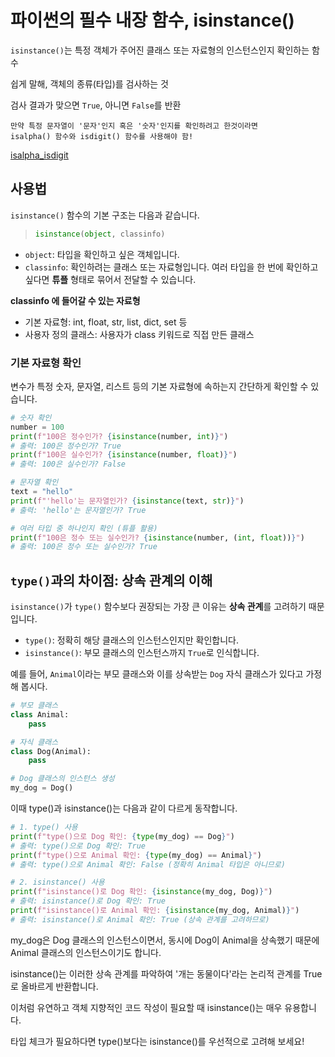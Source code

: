 # 파이썬의 필수 내장 함수, isinstance()

`isinstance()`는 특정 객체가 주어진 클래스 또는 자료형의 인스턴스인지 확인하는 함수

쉽게 말해, 객체의 종류(타입)를 검사하는 것

검사 결과가 맞으면 `True`, 아니면 `False`를 반환

```
만약 특정 문자열이 '문자'인지 혹은 '숫자'인지를 확인하려고 한것이라면
isalpha() 함수와 isdigit() 함수를 사용해야 함!
```
[isalpha_isdigit](Python/isalpha_isdigit.md)

## 사용법

`isinstance()` 함수의 기본 구조는 다음과 같습니다.

> ```python
> isinstance(object, classinfo)
> ```

-   `object`: 타입을 확인하고 싶은 객체입니다.
-   `classinfo`: 확인하려는 클래스 또는 자료형입니다. 여러 타입을 한 번에 확인하고 싶다면 **튜플** 형태로 묶어서 전달할 수 있습니다.

**classinfo 에 들어갈 수 있는 자료형**
- 기본 자료형: int, float, str, list, dict, set 등
- 사용자 정의 클래스: 사용자가 class 키워드로 직접 만든 클래스


### 기본 자료형 확인

변수가 특정 숫자, 문자열, 리스트 등의 기본 자료형에 속하는지 간단하게 확인할 수 있습니다.

```python
# 숫자 확인
number = 100
print(f"100은 정수인가? {isinstance(number, int)}")
# 출력: 100은 정수인가? True
print(f"100은 실수인가? {isinstance(number, float)}")
# 출력: 100은 실수인가? False

# 문자열 확인
text = "hello"
print(f"'hello'는 문자열인가? {isinstance(text, str)}")
# 출력: 'hello'는 문자열인가? True

# 여러 타입 중 하나인지 확인 (튜플 활용)
print(f"100은 정수 또는 실수인가? {isinstance(number, (int, float))}")
# 출력: 100은 정수 또는 실수인가? True
```

## `type()`과의 차이점: 상속 관계의 이해

`isinstance()`가 `type()` 함수보다 권장되는 가장 큰 이유는 **상속 관계**를 고려하기 때문입니다.

-   `type()`: 정확히 해당 클래스의 인스턴스인지만 확인합니다.
-   `isinstance()`: 부모 클래스의 인스턴스까지 `True`로 인식합니다.

예를 들어, `Animal`이라는 부모 클래스와 이를 상속받는 `Dog` 자식 클래스가 있다고 가정해 봅시다.

```python
# 부모 클래스
class Animal:
    pass

# 자식 클래스
class Dog(Animal):
    pass

# Dog 클래스의 인스턴스 생성
my_dog = Dog()
```

이때 type()과 isinstance()는 다음과 같이 다르게 동작합니다.

```Python
# 1. type() 사용
print(f"type()으로 Dog 확인: {type(my_dog) == Dog}")
# 출력: type()으로 Dog 확인: True
print(f"type()으로 Animal 확인: {type(my_dog) == Animal}")
# 출력: type()으로 Animal 확인: False (정확히 Animal 타입은 아니므로)

# 2. isinstance() 사용
print(f"isinstance()로 Dog 확인: {isinstance(my_dog, Dog)}")
# 출력: isinstance()로 Dog 확인: True
print(f"isinstance()로 Animal 확인: {isinstance(my_dog, Animal)}")
# 출력: isinstance()로 Animal 확인: True (상속 관계를 고려하므로)
```

my_dog은 Dog 클래스의 인스턴스이면서, 동시에 Dog이 Animal을 상속했기 때문에 Animal 클래스의 인스턴스이기도 합니다.

isinstance()는 이러한 상속 관계를 파악하여 '개는 동물이다'라는 논리적 관계를 True로 올바르게 반환합니다.

이처럼 유연하고 객체 지향적인 코드 작성이 필요할 때 isinstance()는 매우 유용합니다.

타입 체크가 필요하다면 type()보다는 isinstance()를 우선적으로 고려해 보세요!